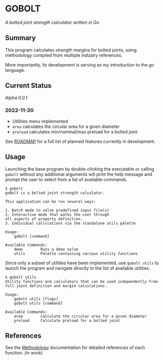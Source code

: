 # GOBOLT
*A bolted joint strength calculator written in Go*

## Summary
This program calculates strength margins for bolted joints, using methodology compiled from multiple industry references.

More importantly, its development is serving as my introduction to the *go* language.

## Current Status
*Alpha 0.0.1*

### 2022-11-20
- Utilities menu implemented
- `area` calculates the circular area for a given diameter
-  `preload` calculates min/nominal/max preload for a bolted joint

See [ROADMAP](ROADMAP.md) for a full list of planned features currently in development.

## Usage
Launching the base program by double-clicking the executable or calling `gobolt` without any additional arguments will print the help message and prompt the user to select from a list of available commands.

    $ gobolt
    goBolt is a bolted joint strength calculator.

    This application can be run several ways:

    1. Batch mode to solve predefined input file(s)
    2. Interactive mode that walks the user through
    all aspects of property definition.
    3. Individual calculations via the standalone utils palette

    Usage:
        gobolt [command]

    Available Commands:
        demo        Runs a demo solve
        utils       Palette containing various utility functions

Since only a subset of utilities have been implemented, use `gobolt utils` to launch the program and navigate directly to the list of available utilities.

    $ gobolt utils
    Utility functions and calculators that can be used independently from full joint definition and margin calculations.

    Usage:
        gobolt utils [flags]
        gobolt utils [command]

    Available Commands:
        area        Calculate the circular area for a given diameter
        preload     Calculate preload for a bolted joint

## References
See the [Methodology](docs/methodology/index.md) documentation for detailed references of each function. <i>(in work)</i>
